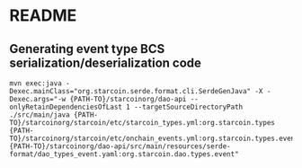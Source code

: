 # README

## Generating event type BCS serialization/deserialization code

```shell
mvn exec:java -Dexec.mainClass="org.starcoin.serde.format.cli.SerdeGenJava" -X -Dexec.args="-w {PATH-TO}/starcoinorg/dao-api --onlyRetainDependenciesOfLast 1 --targetSourceDirectoryPath ./src/main/java {PATH-TO}/starcoinorg/starcoin/etc/starcoin_types.yml:org.starcoin.types {PATH-TO}/starcoinorg/starcoin/etc/onchain_events.yml:org.starcoin.types.event {PATH-TO}/starcoinorg/dao-api/src/main/resources/serde-format/dao_types_event.yaml:org.starcoin.dao.types.event"
```
